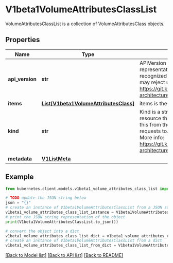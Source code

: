 # V1beta1VolumeAttributesClassList

VolumeAttributesClassList is a collection of VolumeAttributesClass objects.

## Properties

Name | Type | Description | Notes
------------ | ------------- | ------------- | -------------
**api_version** | **str** | APIVersion defines the versioned schema of this representation of an object. Servers should convert recognized schemas to the latest internal value, and may reject unrecognized values. More info: https://git.k8s.io/community/contributors/devel/sig-architecture/api-conventions.md#resources | [optional] 
**items** | [**List[V1beta1VolumeAttributesClass]**](V1beta1VolumeAttributesClass.md) | items is the list of VolumeAttributesClass objects. | 
**kind** | **str** | Kind is a string value representing the REST resource this object represents. Servers may infer this from the endpoint the kubernetes.client submits requests to. Cannot be updated. In CamelCase. More info: https://git.k8s.io/community/contributors/devel/sig-architecture/api-conventions.md#types-kinds | [optional] 
**metadata** | [**V1ListMeta**](V1ListMeta.md) |  | [optional] 

## Example

```python
from kubernetes.client.models.v1beta1_volume_attributes_class_list import V1beta1VolumeAttributesClassList

# TODO update the JSON string below
json = "{}"
# create an instance of V1beta1VolumeAttributesClassList from a JSON string
v1beta1_volume_attributes_class_list_instance = V1beta1VolumeAttributesClassList.from_json(json)
# print the JSON string representation of the object
print(V1beta1VolumeAttributesClassList.to_json())

# convert the object into a dict
v1beta1_volume_attributes_class_list_dict = v1beta1_volume_attributes_class_list_instance.to_dict()
# create an instance of V1beta1VolumeAttributesClassList from a dict
v1beta1_volume_attributes_class_list_from_dict = V1beta1VolumeAttributesClassList.from_dict(v1beta1_volume_attributes_class_list_dict)
```
[[Back to Model list]](../README.md#documentation-for-models) [[Back to API list]](../README.md#documentation-for-api-endpoints) [[Back to README]](../README.md)



